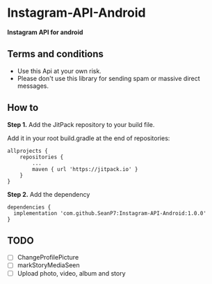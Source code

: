 # Instagram-API-Android
<h9><b>Instagram API for android</b></h9>

## Terms and conditions
- Use this Api at your own risk.
- Please don't use this library for sending spam or massive direct messages.

## How to
**Step 1.** Add the JitPack repository to your build file.

Add it in your root build.gradle at the end of repositories:
```
allprojects {
	repositories {
		...
		maven { url 'https://jitpack.io' }
	}
}
  ```
 **Step 2.** Add the dependency
  ```
dependencies {
	implementation 'com.github.SeanP7:Instagram-API-Android:1.0.0'
}
  ```
  ## TODO
- [ ] ChangeProfilePicture
- [ ] markStoryMediaSeen
- [ ] Upload photo, video, album and story

